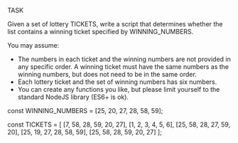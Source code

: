 TASK

Given a set of lottery TICKETS, write a script that determines whether the list contains a winning ticket specified by WINNING_NUMBERS.

You may assume: 

 * The numbers in each ticket and the winning numbers are not provided in any specific order. A winning ticket must have the same numbers as the winning numbers, but does not need to be in the same order. 
 * Each lottery ticket and the set of winning numbers has six numbers. 
 * You can create any functions you like, but please limit yourself to the standard NodeJS library (ES6+ is ok).

const WINNING_NUMBERS = [25, 20, 27, 28, 58, 59];

const TICKETS = [
    [7, 58, 28, 59, 20, 27],
    [1, 2, 3, 4, 5, 6],
    [25, 58, 28, 27, 59, 20],
    [25, 19, 27, 28, 58, 59],
    [25, 58, 28, 59, 20, 27]
];


